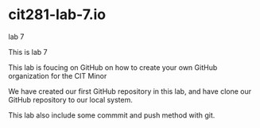 # cit281-lab-7.io
lab 7

This is lab 7 

This lab is foucing on GitHub on how to create your own GitHub organization for the CIT Minor

We have created our first GitHub repository in this lab, and have clone our GitHub repository to our local system.

This lab also include some commmit and push method with git. 

<img src="">
